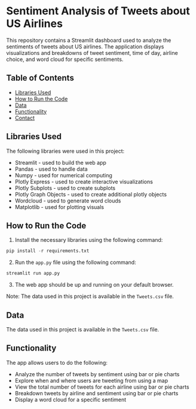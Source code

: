 # Sentiment Analysis of Tweets about US Airlines

This repository contains a Streamlit dashboard used to analyze the sentiments of tweets about US airlines. The application displays visualizations and breakdowns of tweet sentiment, time of day, airline choice, and word cloud for specific sentiments.

## Table of Contents
- [Libraries Used](#libraries-used)
- [How to Run the Code](#how-to-run-the-code)
- [Data](#data)
- [Functionality](#functionality)
- [Contact](#contact)

## Libraries Used
The following libraries were used in this project:
* Streamlit - used to build the web app 
* Pandas - used to handle data
* Numpy - used for numerical computing
* Plotly Express - used to create interactive visualizations
* Plotly Subplots - used to create subplots
* Plotly Graph Objects - used to create additional plotly objects
* Wordcloud - used to generate word clouds
* Matplotlib - used for plotting visuals

## How to Run the Code
1. Install the necessary libraries using the following command:

```python
pip install -r requirements.txt
```

2. Run the `app.py` file using the following command:

```python
streamlit run app.py
```

3. The web app should be up and running on your default browser.

Note: The data used in this project is available in the `Tweets.csv` file.

## Data
The data used in this project is available in the `Tweets.csv` file.

## Functionality
The app allows users to do the following:
* Analyze the number of tweets by sentiment using bar or pie charts
* Explore when and where users are tweeting from using a map
* View the total number of tweets for each airline using bar or pie charts
* Breakdown tweets by airline and sentiment using bar or pie charts
* Display a word cloud for a specific sentiment
